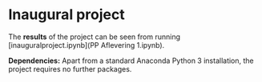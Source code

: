 # Inaugural project

The **results** of the project can be seen from running [inauguralproject.ipynb](PP Aflevering 1.ipynb).

**Dependencies:** Apart from a standard Anaconda Python 3 installation, the project requires no further packages.
